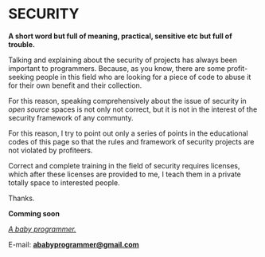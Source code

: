 # SECURITY

**A short word but full of meaning, practical, sensitive etc but full of trouble.**

Talking and explaining about the security of projects has always been important to programmers. Because, as you know, there are some profit-seeking people in this field who are looking for a piece of code to abuse it for their own benefit and their collection.

For this reason, speaking comprehensively about the issue of security in _open source_ spaces is not only not correct, but it is not in the interest of the security framework of any communty.

For this reason, I try to point out only a series of points in the educational codes of this page so that the rules and framework of security projects are not violated by profiteers.

Correct and complete training in the field of security requires licenses, which after these licenses are provided to me, I teach them in a private totally space to interested people.

Thanks.

**Comming soon**

[_A baby programmer._](https://github.com/ababyprogrammer)

E-mail: **ababyprogrammer@gmail.com**
